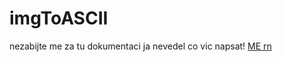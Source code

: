 # imgToASCII
nezabijte me za tu dokumentaci ja nevedel co vic napsat!
[ME rn](https://user-images.githubusercontent.com/106931991/172070812-bc4b21ea-5a1b-464c-b877-2876615b5667.png)

